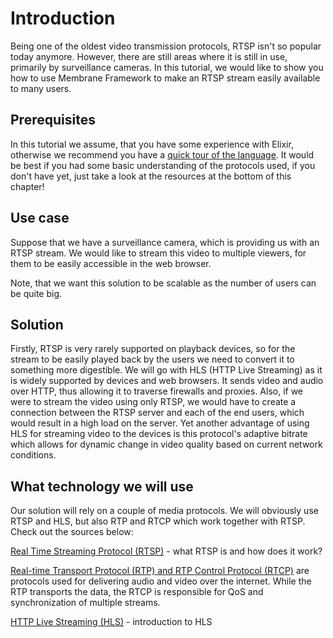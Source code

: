# Introduction

Being one of the oldest video transmission protocols, RTSP isn't so popular today anymore. However, there are still areas where it is still in use, primarily by surveillance cameras.
In this tutorial, we would like to show you how to use Membrane Framework to make an RTSP stream easily available to many users.

## Prerequisites
In this tutorial we assume, that you have some experience with Elixir, otherwise we recommend you have a [quick tour of the language](https://elixir-lang.org/getting-started/introduction.html).
It would be best if you had some basic understanding of the protocols used, if you don't have yet, just take a look at the resources at the bottom of this chapter!

## Use case

Suppose that we have a surveillance camera, which is providing us with an RTSP stream. We would like to stream this video to multiple viewers, for them to be easily accessible in the web browser.

Note, that we want this solution to be scalable as the number of users can be quite big.  

## Solution

Firstly, RTSP is very rarely supported on playback devices, so for the stream to be easily played back by the users we need to convert it to something more digestible. We will go with HLS (HTTP Live Streaming) as it is widely supported by devices and web browsers. It sends video and audio over HTTP, thus allowing it to traverse firewalls and proxies.
Also, if we were to stream the video using only RTSP, we would have to create a connection between the RTSP server and each of the end users, which would result in a high load on the server.
Yet another advantage of using HLS for streaming video to the devices is this protocol's adaptive bitrate which allows for dynamic change in video quality based on current network conditions.

## What technology we will use

Our solution will rely on a couple of media protocols. We will obviously use RTSP and HLS, but also RTP and RTCP which work together with RTSP. Check out the sources below:
  
[Real Time Streaming Protocol (RTSP)](https://antmedia.io/rtsp-explained-what-is-rtsp-how-it-works) - what RTSP is and how does it work?

[Real-time Transport Protocol (RTP) and RTP Control Protocol (RTCP)](https://www.techtarget.com/searchnetworking/definition/Real-Time-Transport-Protocol) are protocols used for delivering audio and video over the internet. While the RTP transports the data, the RTCP is responsible for QoS and synchronization of multiple streams.

[HTTP Live Streaming (HLS)](https://www.toptal.com/apple/introduction-to-http-live-streaming-hls) - introduction to HLS